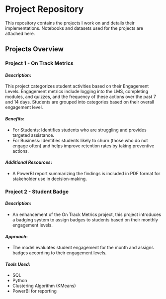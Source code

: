 # Project Repository
This repository contains the projects I work on and details their implementations. Notebooks and datasets used for the projects are attached here.

## Projects Overview
### Project 1 - On Track Metrics
#### *Description*:
This project categorizes student activities based on their Engagement Levels. Engagement metrics include logging into the LMS, completing modules, and quizzes, and the frequency of these actions over the past 7 and 14 days. Students are grouped into categories based on their overall engagement level.

#### *Benefits*:

- For Students: Identifies students who are struggling and provides targeted assistance.
- For Business: Identifies students likely to churn (those who do not engage often) and helps improve retention rates by taking preventive actions.

#### *Additional Resources*:

- A PowerBI report summarizing the findings is included in PDF format for stakeholder use in decision-making.

### Project 2 - Student Badge
#### *Description*:
- An enhancement of the On Track Metrics project, this project introduces a badging system to assign badges to students based on their monthly engagement levels.

#### *Approach*:

- The model evaluates student engagement for the month and assigns badges according to their engagement levels.
#### *Tools Used*:
- SQL
- Python
- Clustering Algorithm (KMeans)
- PowerBI for reporting
